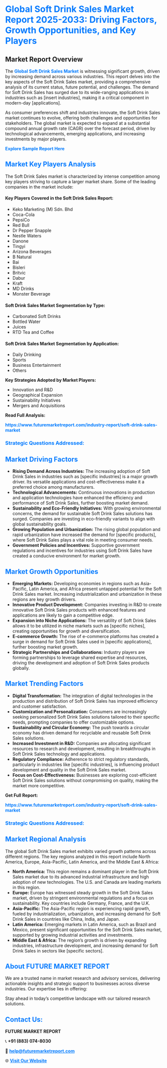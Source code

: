 <h1 style="color: #007BFF;">Global Soft Drink Sales Market Report 2025-2033: Driving Factors, Growth Opportunities, and Key Players</h1>

<section id="overview">
<h2>Market Report Overview</h2>
<p>The <a href="https://www.futuremarketreport.com/industry-report/soft-drink-sales-market" style="color: #007BFF; text-decoration: none;"><strong>Global Soft Drink Sales Market</strong></a> is witnessing significant growth, driven by increasing demand across various industries. This report delves into the key aspects of the Soft Drink Sales market, providing a comprehensive analysis of its current status, future potential, and challenges. The demand for Soft Drink Sales has surged due to its wide-ranging applications in industries such as [insert industries], making it a critical component in modern-day [applications].</p>
<p>As consumer preferences shift and industries innovate, the Soft Drink Sales market continues to evolve, offering both challenges and opportunities for stakeholders. The global market is expected to expand at a substantial compound annual growth rate (CAGR) over the forecast period, driven by technological advancements, emerging applications, and increasing investments by major players.</p>
</section>

<section id="overview">
<p><a href="https://www.futuremarketreport.com/request-sample/reportId=109557" style="color: #007BFF; text-decoration: none;"><strong>Explore Sample Report Here</strong></a></p>
</section>

<section id="key-players">
<h2 style="color: #007BFF;">Market Key Players Analysis</h2>
<p>The Soft Drink Sales market is characterized by intense competition among key players striving to capture a larger market share. Some of the leading companies in the market include:</p>
<h4>Key Players Covered in the Soft Drink Sales Report:</h4>
<ul><li>Keko Marketing (M) Sdn. Bhd</li><li>Coca-Cola</li><li>PepsiCo</li><li>Red Bull</li><li>Dr Pepper Snapple</li><li>Nestle Waters</li><li>Danone</li><li>Tingyi</li><li>Arizona Beverages</li><li>B Natural</li><li>Bai</li><li>Bisleri</li><li>Britvic</li><li>Dabur</li><li>Kraft</li><li>MD Drinks</li><li>Monster Beverage</li></ul>
<h4>Soft Drink Sales Market Segmentation by Type:</h4>
<ul><li>Carbonated Soft Drinks</li><li>Bottled Water</li><li>Juices</li><li>RTD Tea and Coffee</li></ul>

<h4>Soft Drink Sales Market Segmentation by Application:</h4>
<ul><li>Daily Drinking</li><li>Sports</li><li>Business Entertainment</li><li>Others</li></ul>
<p><strong>Key Strategies Adopted by Market Players:</strong></p>
<ul>
<li>Innovation and R&D</li>
<li>Geographical Expansion</li>
<li>Sustainability Initiatives</li>
<li>Mergers and Acquisitions</li>
</ul>
</section>

<section>
<p><strong>Read Full Analysis: </strong></p><a href="https://www.futuremarketreport.com/industry-report/soft-drink-sales-market" style="color: #007BFF; text-decoration: none;"><strong>https://www.futuremarketreport.com/industry-report/soft-drink-sales-market</strong></a>
<h3 style="color: #007BFF;">Strategic Questions Addressed:</h3>
</section>

<section id="driving-factors">
<h2 style="color: #007BFF;">Market Driving Factors</h2>
<ul>
<li><strong>Rising Demand Across Industries:</strong> The increasing adoption of Soft Drink Sales in industries such as [specific industries] is a major growth driver. Its versatile applications and cost-effectiveness make it a preferred choice among manufacturers.</li>
<li><strong>Technological Advancements:</strong> Continuous innovations in production and application technologies have enhanced the efficiency and performance of Soft Drink Sales, further boosting market demand.</li>
<li><strong>Sustainability and Eco-Friendly Initiatives:</strong> With growing environmental concerns, the demand for sustainable Soft Drink Sales solutions has surged. Companies are investing in eco-friendly variants to align with global sustainability goals.</li>
<li><strong>Growing Population and Urbanization:</strong> The rising global population and rapid urbanization have increased the demand for [specific products], where Soft Drink Sales plays a vital role in meeting consumer needs.</li>
<li><strong>Government Policies and Incentives:</strong> Supportive government regulations and incentives for industries using Soft Drink Sales have created a conducive environment for market growth.</li>
</ul>
</section>

<section id="growth-opportunities">
<h2 style="color: #007BFF;">Market Growth Opportunities</h2>
<ul>
<li><strong>Emerging Markets:</strong> Developing economies in regions such as Asia-Pacific, Latin America, and Africa present untapped potential for the Soft Drink Sales market. Increasing industrialization and urbanization in these regions are key growth drivers.</li>
<li><strong>Innovative Product Development:</strong> Companies investing in R&D to create innovative Soft Drink Sales products with enhanced features and applications are likely to gain a competitive edge.</li>
<li><strong>Expansion into Niche Applications:</strong> The versatility of Soft Drink Sales allows it to be utilized in niche markets such as [specific niches], creating opportunities for growth and diversification.</li>
<li><strong>E-commerce Growth:</strong> The rise of e-commerce platforms has created a surge in demand for Soft Drink Sales used in [specific applications], further boosting market growth.</li>
<li><strong>Strategic Partnerships and Collaborations:</strong> Industry players are forming partnerships to leverage shared expertise and resources, driving the development and adoption of Soft Drink Sales products globally.</li>
</ul>
</section>

<section id="trending-factors">
<h2 style="color: #007BFF;">Market Trending Factors</h2>
<ul>
<li><strong>Digital Transformation:</strong> The integration of digital technologies in the production and distribution of Soft Drink Sales has improved efficiency and customer satisfaction.</li>
<li><strong>Customization and Personalization:</strong> Consumers are increasingly seeking personalized Soft Drink Sales solutions tailored to their specific needs, prompting companies to offer customizable options.</li>
<li><strong>Sustainability and Circular Economy:</strong> The push towards a circular economy has driven demand for recyclable and reusable Soft Drink Sales solutions.</li>
<li><strong>Increased Investment in R&D:</strong> Companies are allocating significant resources to research and development, resulting in breakthroughs in Soft Drink Sales technology and applications.</li>
<li><strong>Regulatory Compliance:</strong> Adherence to strict regulatory standards, particularly in industries like [specific industries], is influencing product development and quality in the Soft Drink Sales market.</li>
<li><strong>Focus on Cost-Effectiveness:</strong> Businesses are exploring cost-efficient Soft Drink Sales solutions without compromising on quality, making the market more competitive.</li>
</ul>
</section>

<section>
<p><strong>Get Full Report: </strong></p><a href="https://www.futuremarketreport.com/industry-report/soft-drink-sales-market" style="color: #007BFF; text-decoration: none;"><strong>https://www.futuremarketreport.com/industry-report/soft-drink-sales-market</strong></a>
<h3 style="color: #007BFF;">Strategic Questions Addressed:</h3>
</section>


<section id="regional-analysis">
<h2 style="color: #007BFF;">Market Regional Analysis</h2>
<p>The global Soft Drink Sales market exhibits varied growth patterns across different regions. The key regions analyzed in this report include North America, Europe, Asia-Pacific, Latin America, and the Middle East & Africa:</p>
<ul>
<li><strong>North America:</strong> This region remains a dominant player in the Soft Drink Sales market due to its advanced industrial infrastructure and high adoption of new technologies. The U.S. and Canada are leading markets in this region.</li>
<li><strong>Europe:</strong> Europe has witnessed steady growth in the Soft Drink Sales market, driven by stringent environmental regulations and a focus on sustainability. Key countries include Germany, France, and the U.K.</li>
<li><strong>Asia-Pacific:</strong> The Asia-Pacific region is experiencing rapid growth, fueled by industrialization, urbanization, and increasing demand for Soft Drink Sales in countries like China, India, and Japan.</li>
<li><strong>Latin America:</strong> Emerging markets in Latin America, such as Brazil and Mexico, present significant opportunities for the Soft Drink Sales market, supported by growing industrial activities and investments.</li>
<li><strong>Middle East & Africa:</strong> The region’s growth is driven by expanding industries, infrastructure development, and increasing demand for Soft Drink Sales in sectors like [specific sectors].</li>
</ul>
</section>

<footer>
<h2 style="color: #007BFF;">About FUTURE MARKET REPORT</h2>
<p>We are a trusted name in market research and advisory services, delivering actionable insights and strategic support to businesses across diverse industries. Our expertise lies in offering:</p>

<p>Stay ahead in today’s competitive landscape with our tailored research solutions.</p>

<h2 style="color: #007BFF;">Contact Us:</h2>
<p><strong>FUTURE MARKET REPORT</strong></p>
<p>📞 <strong>+91 (883) 074-8030</strong></p>
<p>📧 <strong><a href="mailto:help@futuremarketreport.com" style="color: #007BFF;">help@futuremarketreport.com</a></strong></p>
<p>🌐 <strong><a href="https://www.futuremarketreport.com/" style="color: #007BFF;">Visit Our Website</a></strong></p>
</footer>